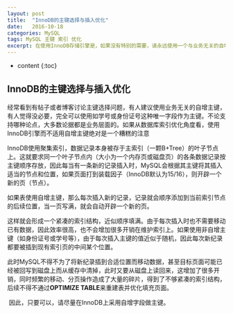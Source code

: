 ```yaml
---
layout: post
title:  "InnoDB的主键选择与插入优化"
date:   2016-10-18 
categories: MySQL 
tags: MySQL 主键 索引 优化
excerpt: 在使用InnoDB存储引擎是，如果没有特别的需要，请永远使用一个与业务无关的自增字段作为主键
---
```


* content
{:toc}


## InnoDB的主键选择与插入优化

​	经常看到有帖子或者博客讨论主键选择问题，有人建议使用业务无关的自增主键，有人觉得没必要，完全可以使用如学号或身份证号这种唯一字段作为主键。不论支持哪种论点，大多数论据都是业务层面的。如果从数据库索引优化角度看，使用InnoDB引擎而不适用自增主键绝对是一个糟糕的注意



​	InnoDB使用聚集索引，数据记录本身被存于主索引（一颗B+Tree）的叶子节点上。这就要求同一个叶子节点内（大小为一个内存页或磁盘页）的各条数据记录按主键顺序存放，因此每当有一条新的记录插入时，MySQL会根据其主键将其插入适当的节点和位置，如果页面打到装载因子（InnoDB默认为15/16），则开辟一个新的页（节点）。



​	如果表使用自增主键，那么每次插入新的记录，记录就会顺序添加到当前索引节点的后续位置，当一页写满，就会自动开辟一个新的页。



​	这样就会形成一个紧凑的索引结构，近似顺序填满。由于每次插入时也不需要移动已有数据，因此效率很高，也不会增加很多开销在维护索引上。如果使用非自增主键（如身份证号或学号等），由于每次插入主键的值近似于随机，因此每次新纪录都要被插到现有索引页的中间某个位置。



​	此时MySQL不得不为了将新纪录插到合适位置而移动数据，甚至目标页面可能已经被回写到磁盘上而从缓存中清掉，此时又要从磁盘上读回来，这增加了很多开销，同时频繁的移动、分页操作造成了大量的碎片，得到了不够紧凑的索引结构，后续不得不通过**OPTIMIZE TABLE**来重建表并优化填充页面。



​	因此，只要可以，请尽量在InnoDB上采用自增字段做主键。

